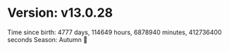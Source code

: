 # Version: v13.0.28
Time since birth: 4777 days, 114649 hours, 6878940 minutes, 412736400 seconds
Season: Autumn 🍁
